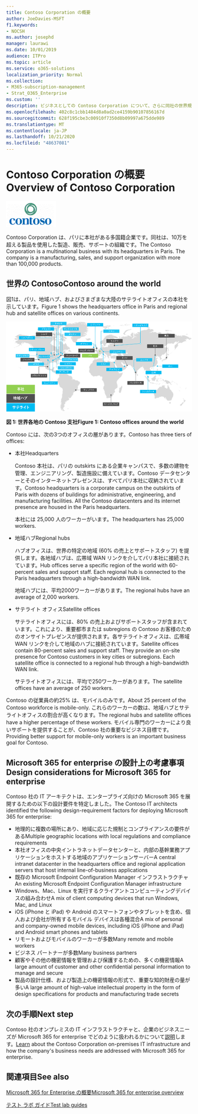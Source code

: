 ```yaml
---
title: Contoso Corporation の概要
author: JoeDavies-MSFT
f1.keywords:
- NOCSH
ms.author: josephd
manager: laurawi
ms.date: 10/01/2019
audience: ITPro
ms.topic: article
ms.service: o365-solutions
localization_priority: Normal
ms.collection:
- M365-subscription-management
- Strat_O365_Enterprise
ms.custom: ''
description: ビジネスとしての Contoso Corporation について、さらに同社の世界規模のオフィスの階層構造について説明します。
ms.openlocfilehash: 402c8c1cbb1484d8a0ad2ce4159b90107856167d
ms.sourcegitcommit: 628f195cbe3c00910f7350d8b09997a675dde989
ms.translationtype: MT
ms.contentlocale: ja-JP
ms.lasthandoff: 10/21/2020
ms.locfileid: "48637081"
---
```

# <a name="overview-of-contoso-corporation"></a><span data-ttu-id="00bab-103">Contoso Corporation の概要</span><span class="sxs-lookup"><span data-stu-id="00bab-103">Overview of Contoso Corporation</span></span>

![Contoso 社](../media/contoso-overview/contoso-icon.png)

<span data-ttu-id="00bab-p101">Contoso Corporation は、パリに本社がある多国籍企業です。同社は、10万を超える製品を使用した製造、販売、サポートの組織です。</span><span class="sxs-lookup"><span data-stu-id="00bab-p101">The Contoso Corporation is a multinational business with its headquarters in Paris. The company is a manufacturing, sales, and support organization with more than 100,000 products.</span></span>

## <a name="contoso-around-the-world"></a><span data-ttu-id="00bab-107">世界の Contoso</span><span class="sxs-lookup"><span data-stu-id="00bab-107">Contoso around the world</span></span>

<span data-ttu-id="00bab-108">図1は、パリ、地域ハブ、およびさまざまな大陸のサテライトオフィスの本社を示しています。</span><span class="sxs-lookup"><span data-stu-id="00bab-108">Figure 1 shows the headquarters office in Paris and regional hub and satellite offices on various continents.</span></span>

![世界各地の Contoso 支社](../media/contoso-overview/contoso-overview-fig1.png)

<span data-ttu-id="00bab-110">**図 1: 世界各地の Contoso 支社**</span><span class="sxs-lookup"><span data-stu-id="00bab-110">**Figure 1: Contoso offices around the world**</span></span>
 
<span data-ttu-id="00bab-111">Contoso には、次の3つのオフィスの層があります。</span><span class="sxs-lookup"><span data-stu-id="00bab-111">Contoso has three tiers of offices:</span></span>

- <span data-ttu-id="00bab-112">本社</span><span class="sxs-lookup"><span data-stu-id="00bab-112">Headquarters</span></span>

  <span data-ttu-id="00bab-p102">Contoso 本社は、パリの outskirts にある企業キャンパスで、多数の建物を管理、エンジニアリング、製造施設に備えています。Contoso データセンターとそのインターネットプレゼンスは、すべてパリ本社に収納されています。</span><span class="sxs-lookup"><span data-stu-id="00bab-p102">Contoso headquarters is a corporate campus on the outskirts of Paris with dozens of buildings for administrative, engineering, and manufacturing facilities. All the Contoso datacenters and its internet presence are housed in the Paris headquarters.</span></span>

  <span data-ttu-id="00bab-115">本社には 25,000 人のワーカーがいます。</span><span class="sxs-lookup"><span data-stu-id="00bab-115">The headquarters has 25,000 workers.</span></span>

- <span data-ttu-id="00bab-116">地域ハブ</span><span class="sxs-lookup"><span data-stu-id="00bab-116">Regional hubs</span></span>

  <span data-ttu-id="00bab-p103">ハブオフィスは、世界の特定の地域 (60% の売上とサポートスタッフ) を提供します。各地域ハブは、広帯域 WAN リンクを介してパリ本社に接続されています。</span><span class="sxs-lookup"><span data-stu-id="00bab-p103">Hub offices serve a specific region of the world with 60-percent sales and support staff. Each regional hub is connected to the Paris headquarters through a high-bandwidth WAN link.</span></span>

  <span data-ttu-id="00bab-119">地域ハブには、平均2000ワーカーがあります。</span><span class="sxs-lookup"><span data-stu-id="00bab-119">The regional hubs have an average of 2,000 workers.</span></span>

- <span data-ttu-id="00bab-120">サテライト オフィス</span><span class="sxs-lookup"><span data-stu-id="00bab-120">Satellite offices</span></span>

  <span data-ttu-id="00bab-p104">サテライトオフィスには、80% の売上およびサポートスタッフが含まれています。これにより、重要都市または subregions の Contoso お客様のためのオンサイトプレゼンスが提供されます。各サテライトオフィスは、広帯域 WAN リンクを介して地域のハブに接続されています。</span><span class="sxs-lookup"><span data-stu-id="00bab-p104">Satellite offices contain 80-percent sales and support staff. They provide an on-site presence for Contoso customers in key cities or subregions. Each satellite office is connected to a regional hub through a high-bandwidth WAN link.</span></span>

  <span data-ttu-id="00bab-124">サテライトオフィスには、平均で250ワーカーがあります。</span><span class="sxs-lookup"><span data-stu-id="00bab-124">The satellite offices have an average of 250 workers.</span></span>

<span data-ttu-id="00bab-125">Contoso の従業員の約25% は、モバイルのみです。</span><span class="sxs-lookup"><span data-stu-id="00bab-125">About 25 percent of the Contoso workforce is mobile-only.</span></span> <span data-ttu-id="00bab-126">これらのワーカーの数は、地域ハブとサテライトオフィスの割合が高くなります。</span><span class="sxs-lookup"><span data-stu-id="00bab-126">The regional hubs and satellite offices have a higher percentage of these workers.</span></span> <span data-ttu-id="00bab-127">モバイル専門のワーカーにより良いサポートを提供することが、Contoso 社の重要なビジネス目標です。</span><span class="sxs-lookup"><span data-stu-id="00bab-127">Providing better support for mobile-only workers is an important business goal for Contoso.</span></span>

## <a name="design-considerations-for-microsoft-365-for-enterprise"></a><span data-ttu-id="00bab-128">Microsoft 365 for enterprise の設計上の考慮事項</span><span class="sxs-lookup"><span data-stu-id="00bab-128">Design considerations for Microsoft 365 for enterprise</span></span>

<span data-ttu-id="00bab-129">Contoso 社の IT アーキテクトは、エンタープライズ向けの Microsoft 365 を展開するための以下の設計要件を特定しました。</span><span class="sxs-lookup"><span data-stu-id="00bab-129">The Contoso IT architects identified the following design-requirement factors for deploying Microsoft 365 for enterprise:</span></span>

- <span data-ttu-id="00bab-130">地理的に複数の場所にあり、地域に応じた規制とコンプライアンスの要件がある</span><span class="sxs-lookup"><span data-stu-id="00bab-130">Multiple geographic locations with local regulations and compliance requirements</span></span>
- <span data-ttu-id="00bab-131">本社オフィスの中央イントラネットデータセンターと、内部の基幹業務アプリケーションをホストする地域のアプリケーションサーバー</span><span class="sxs-lookup"><span data-stu-id="00bab-131">A central intranet datacenter in the headquarters office and regional application servers that host internal line-of-business applications</span></span>
- <span data-ttu-id="00bab-132">既存の Microsoft Endpoint Configuration Manager インフラストラクチャ</span><span class="sxs-lookup"><span data-stu-id="00bab-132">An existing Microsoft Endpoint Configuration Manager infrastructure</span></span>
- <span data-ttu-id="00bab-133">Windows、Mac、Linux を実行するクライアントコンピューティングデバイスの組み合わせ</span><span class="sxs-lookup"><span data-stu-id="00bab-133">A mix of client computing devices that run Windows, Mac, and Linux</span></span>
- <span data-ttu-id="00bab-134">iOS (iPhone と iPad) や Android のスマートフォンやタブレットを含め、個人および会社が所有するモバイル デバイスは各種混合</span><span class="sxs-lookup"><span data-stu-id="00bab-134">A mix of personal and company-owned mobile devices, including iOS (iPhone and iPad) and Android smart phones and tablets</span></span>
- <span data-ttu-id="00bab-135">リモートおよびモバイルのワーカーが多数</span><span class="sxs-lookup"><span data-stu-id="00bab-135">Many remote and mobile workers</span></span>
- <span data-ttu-id="00bab-136">ビジネス パートナーが多数</span><span class="sxs-lookup"><span data-stu-id="00bab-136">Many business partners</span></span>
- <span data-ttu-id="00bab-137">顧客やその他の機密情報を管理および保護するための、多くの機密情報</span><span class="sxs-lookup"><span data-stu-id="00bab-137">A large amount of customer and other confidential personal information to manage and secure</span></span>
- <span data-ttu-id="00bab-138">製品の設計仕様、および製造上の機密情報の形式で、重要な知的財産の量が多い</span><span class="sxs-lookup"><span data-stu-id="00bab-138">A large amount of high-value intellectual property in the form of design specifications for products and manufacturing trade secrets</span></span>

## <a name="next-step"></a><span data-ttu-id="00bab-139">次の手順</span><span class="sxs-lookup"><span data-stu-id="00bab-139">Next step</span></span>

<span data-ttu-id="00bab-140">Contoso 社のオンプレミスの IT インフラストラクチャと、企業のビジネスニーズが Microsoft 365 for enterprise でどのように扱われるかについて[説明](contoso-infra-needs.md)します。</span><span class="sxs-lookup"><span data-stu-id="00bab-140">[Learn](contoso-infra-needs.md) about the Contoso Corporation on-premises IT infrastructure and how the company's business needs are addressed with Microsoft 365 for enterprise.</span></span>

## <a name="see-also"></a><span data-ttu-id="00bab-141">関連項目</span><span class="sxs-lookup"><span data-stu-id="00bab-141">See also</span></span>

[<span data-ttu-id="00bab-142">Microsoft 365 for Enterprise の概要</span><span class="sxs-lookup"><span data-stu-id="00bab-142">Microsoft 365 for enterprise overview</span></span>](microsoft-365-overview.md)

[<span data-ttu-id="00bab-143">テスト ラボ ガイド</span><span class="sxs-lookup"><span data-stu-id="00bab-143">Test lab guides</span></span>](m365-enterprise-test-lab-guides.md)
